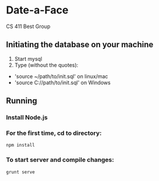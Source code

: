 # Date-a-Face
CS 411 Best Group

## Initiating the database on your machine
1. Start mysql
2. Type (without the quotes):
  * 'source ~/path/to/init.sql' on linux/mac
  * 'source C://path/to/init.sql' on Windows

## Running

### Install Node.js

### For the first time, cd to directory:

```
npm install
```
### To start server and compile changes:

```
grunt serve
```